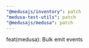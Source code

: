 ```yaml
---
"@medusajs/inventory": patch
"medusa-test-utils": patch
"@medusajs/medusa": patch
---
```


feat(medusa): Bulk emit events
